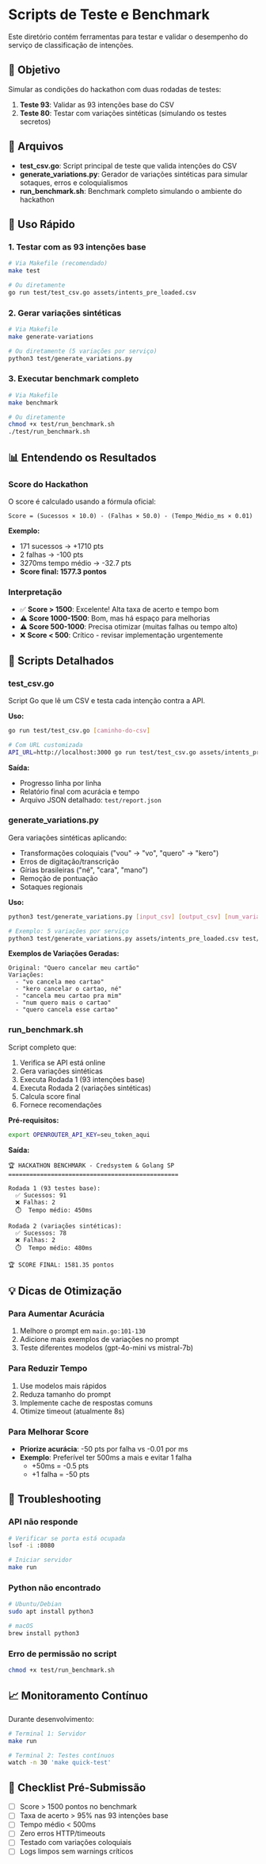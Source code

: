 # Scripts de Teste e Benchmark

Este diretório contém ferramentas para testar e validar o desempenho do serviço de classificação de intenções.

## 🎯 Objetivo

Simular as condições do hackathon com duas rodadas de testes:
1. **Teste 93**: Validar as 93 intenções base do CSV
2. **Teste 80**: Testar com variações sintéticas (simulando os testes secretos)

## 📁 Arquivos

- **test_csv.go**: Script principal de teste que valida intenções do CSV
- **generate_variations.py**: Gerador de variações sintéticas para simular sotaques, erros e coloquialismos
- **run_benchmark.sh**: Benchmark completo simulando o ambiente do hackathon

## 🚀 Uso Rápido

### 1. Testar com as 93 intenções base

```bash
# Via Makefile (recomendado)
make test

# Ou diretamente
go run test/test_csv.go assets/intents_pre_loaded.csv
```

### 2. Gerar variações sintéticas

```bash
# Via Makefile
make generate-variations

# Ou diretamente (5 variações por serviço)
python3 test/generate_variations.py
```

### 3. Executar benchmark completo

```bash
# Via Makefile
make benchmark

# Ou diretamente
chmod +x test/run_benchmark.sh
./test/run_benchmark.sh
```

## 📊 Entendendo os Resultados

### Score do Hackathon

O score é calculado usando a fórmula oficial:

```
Score = (Sucessos × 10.0) - (Falhas × 50.0) - (Tempo_Médio_ms × 0.01)
```

**Exemplo:**
- 171 sucessos → +1710 pts
- 2 falhas → -100 pts
- 3270ms tempo médio → -32.7 pts
- **Score final: 1577.3 pontos**

### Interpretação

- ✅ **Score > 1500**: Excelente! Alta taxa de acerto e tempo bom
- ⚠️ **Score 1000-1500**: Bom, mas há espaço para melhorias
- ⚠️ **Score 500-1000**: Precisa otimizar (muitas falhas ou tempo alto)
- ❌ **Score < 500**: Crítico - revisar implementação urgentemente

## 🔧 Scripts Detalhados

### test_csv.go

Script Go que lê um CSV e testa cada intenção contra a API.

**Uso:**
```bash
go run test/test_csv.go [caminho-do-csv]

# Com URL customizada
API_URL=http://localhost:3000 go run test/test_csv.go assets/intents_pre_loaded.csv
```

**Saída:**
- Progresso linha por linha
- Relatório final com acurácia e tempo
- Arquivo JSON detalhado: `test/report.json`

### generate_variations.py

Gera variações sintéticas aplicando:
- Transformações coloquiais ("vou" → "vo", "quero" → "kero")
- Erros de digitação/transcrição
- Gírias brasileiras ("né", "cara", "mano")
- Remoção de pontuação
- Sotaques regionais

**Uso:**
```bash
python3 test/generate_variations.py [input_csv] [output_csv] [num_variações]

# Exemplo: 5 variações por serviço
python3 test/generate_variations.py assets/intents_pre_loaded.csv test/synthetic_variations.csv 5
```

**Exemplos de Variações Geradas:**
```
Original: "Quero cancelar meu cartão"
Variações:
  - "vo cancela meo cartao"
  - "kero cancelar o cartao, né"
  - "cancela meu cartao pra mim"
  - "num quero mais o cartao"
  - "quero cancela esse cartao"
```

### run_benchmark.sh

Script completo que:
1. Verifica se API está online
2. Gera variações sintéticas
3. Executa Rodada 1 (93 intenções base)
4. Executa Rodada 2 (variações sintéticas)
5. Calcula score final
6. Fornece recomendações

**Pré-requisitos:**
```bash
export OPENROUTER_API_KEY=seu_token_aqui
```

**Saída:**
```
🏆 HACKATHON BENCHMARK - Credsystem & Golang SP
================================================

Rodada 1 (93 testes base):
  ✅ Sucessos: 91
  ❌ Falhas: 2
  ⏱️  Tempo médio: 450ms

Rodada 2 (variações sintéticas):
  ✅ Sucessos: 78
  ❌ Falhas: 2
  ⏱️  Tempo médio: 480ms

🏆 SCORE FINAL: 1581.35 pontos
```

## 💡 Dicas de Otimização

### Para Aumentar Acurácia
1. Melhore o prompt em `main.go:101-130`
2. Adicione mais exemplos de variações no prompt
3. Teste diferentes modelos (gpt-4o-mini vs mistral-7b)

### Para Reduzir Tempo
1. Use modelos mais rápidos
2. Reduza tamanho do prompt
3. Implemente cache de respostas comuns
4. Otimize timeout (atualmente 8s)

### Para Melhorar Score
- **Priorize acurácia**: -50 pts por falha vs -0.01 por ms
- **Exemplo**: Preferível ter 500ms a mais e evitar 1 falha
  - +50ms = -0.5 pts
  - +1 falha = -50 pts

## 🐛 Troubleshooting

### API não responde
```bash
# Verificar se porta está ocupada
lsof -i :8080

# Iniciar servidor
make run
```

### Python não encontrado
```bash
# Ubuntu/Debian
sudo apt install python3

# macOS
brew install python3
```

### Erro de permissão no script
```bash
chmod +x test/run_benchmark.sh
```

## 📈 Monitoramento Contínuo

Durante desenvolvimento:

```bash
# Terminal 1: Servidor
make run

# Terminal 2: Testes contínuos
watch -n 30 'make quick-test'
```

## 🎯 Checklist Pré-Submissão

- [ ] Score > 1500 pontos no benchmark
- [ ] Taxa de acerto > 95% nas 93 intenções base
- [ ] Tempo médio < 500ms
- [ ] Zero erros HTTP/timeouts
- [ ] Testado com variações coloquiais
- [ ] Logs limpos sem warnings críticos

